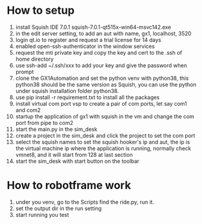 # How to setup 
1. install Squish IDE 7.0.1 squish-7.0.1-qt515x-win64-msvc142.exe
2. in the edit server setting, to add an aut with name, gx1, localhost, 3520
3. login qt.io to register and request a trial license for 14 days
4. enabled open-ssh-authenticator in the window services
5. request the mti private key and copy the key and cert to the .ssh of home directory
6. use ssh-add ~/.ssh/xxx to add your key and give the password when prompt
7. clone the GX1Automation and set the python venv with python38, this python38 should be the same
version as Squish, you can use the python under squish installation folder python38.
8. use pip install -r requirement.txt to install all the packages
9. install virtual com port vsp to create a pair of com ports, let say com1 and com2
10. startup the application of gx1 with squish in the vm and change the com port from pipe to com2
11. start the main.py in the sim_desk
12. create a project in the sim_desk and click the project to set the com port 
13. select the squish names to set the squish hooker's ip and aut, the ip is the virtual machine ip 
where the application is running, normally check vmnet8, and it will start from 128 at last section
14. start the sim_desk with start button on the toolbar
# How to robotframe work
1. under you venv, go to the Scripts find the ride.py, run it.
2. set the output dir in the run setting 
3. start running you test 